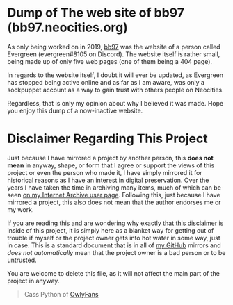 # Dump of The web site of bb97 (bb97.neocities.org)

As only being worked on in 2019, [bb97](https://neocities.org/site/bb97) was the website of a person called Evergreen (evergreen#8105 on Discord). The website itself is rather small, being made up of only five web pages (one of them being a 404 page).

In regards to the website itself, I doubt it will ever be updated, as Evergreen has stopped being active online and as far as I am aware, was only a sockpuppet account as a way to gain trust with others people on Neocities.

Regardless, that is only my opinion about why I believed it was made. Hope you enjoy this dump of a now-inactive website.

# Disclaimer Regarding This Project
Just because I have mirrored a project by another person, this **does not mean** in anyway, shape, or form that I agree or support the views of this project or even the person who made it, I have simply mirrored it for historical reasons as I have an interest in digital preservation. Over the years I have taken the time in archiving many items, much of which can be seen [on my Internet Archive user page](https://archive.org/details/@14jammar). Following this, just because I have mirrored a project, this also does not mean that the author endorses me or my work.

If you are reading this and are wondering why exactly [that this disclaimer](https://github.com/DynTylluan/disclaimer) is inside of this project, it is simply here as a blanket way for getting out of trouble if myself or the project owner gets into hot water in some way, just in case. This is a standard document that is in all of [my GitHub](https://github.com/DynTylluan/) mirrors and _does not automatically_ mean that the project owner is a bad person or to be untrusted.

You are welcome to delete this file, as it will not affect the main part of the project in anyway.

> Cass Python of [OwlyFans](https://owly.fans)
